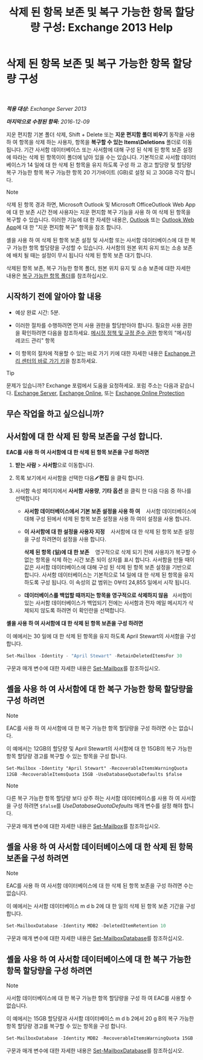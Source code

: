 ﻿---
title: '삭제 된 항목 보존 및 복구 가능한 항목 할당량 구성: Exchange 2013 Help'
TOCTitle: 삭제 된 항목 보존 및 복구 가능한 항목 할당량 구성
ms:assetid: de7d667a-1c93-4364-a4f9-2aa5e3678b12
ms:mtpsurl: https://technet.microsoft.com/ko-kr/library/Ee364752(v=EXCHG.150)
ms:contentKeyID: 50556096
ms.date: 05/22/2018
mtps_version: v=EXCHG.150
ms.translationtype: MT
---

# 삭제 된 항목 보존 및 복구 가능한 항목 할당량 구성

 

_**적용 대상:** Exchange Server 2013_

_**마지막으로 수정된 항목:** 2016-12-09_

지운 편지함 기본 폴더 삭제, Shift + Delete 또는 **지운 편지함 폴더 비우기** 동작을 사용 하 여 항목을 삭제 하는 사용자, 항목을 **복구할 수 있는 Items\\Deletions** 폴더로 이동 됩니다. 기간 사서함 데이터베이스 또는 사서함에 대해 구성 된 삭제 된 항목 보존 설정에 따라는 삭제 된 항목이이 폴더에 남아 있을 수는 있습니다. 기본적으로 사서함 데이터베이스가 14 일에 대 한 삭제 된 항목을 유지 하도록 구성 하 고 경고 할당량 및 할당량 복구 가능한 항목 복구 가능한 항목 20 기가바이트 (GB)로 설정 되 고 30GB 각각 합니다.


> [!NOTE]
> 삭제 된 항목 경과 하면, Microsoft Outlook 및 Microsoft OfficeOutlook Web App 에 대 한 보존 시간 전에 사용자는 지운 편지함 복구 기능을 사용 하 여 삭제 된 항목을 복구할 수 있습니다. 이러한 기능에 대 한 자세한 내용은, <A href="https://go.microsoft.com/fwlink/p/?linkid=198206">Outlook</A> 또는 <A href="https://go.microsoft.com/fwlink/p/?linkid=198207">Outlook Web App</A>에 대 한 "지운 편지함 복구" 항목을 참조 합니다.



셸을 사용 하 여 삭제 된 항목 보존 설정 및 사서함 또는 사서함 데이터베이스에 대 한 복구 가능한 항목 할당량을 구성할 수 있습니다. 사서함의 원본 위치 유지 또는 소송 보존에 배치 될 때는 설정이 무시 됩니다 삭제 된 항목 보존 대기 합니다.

삭제된 항목 보존, 복구 가능한 항목 폴더, 원본 위치 유지 및 소송 보존에 대한 자세한 내용은 [복구 가능한 항목 폴더](recoverable-items-folder-exchange-2013-help.md)를 참조하십시오.

## 시작하기 전에 알아야 할 내용

  - 예상 완료 시간: 5분.

  - 이러한 절차를 수행하려면 먼저 사용 권한을 할당받아야 합니다. 필요한 사용 권한을 확인하려면 다음을 참조하세요. [메시징 정책 및 규정 준수 권한](messaging-policy-and-compliance-permissions-exchange-2013-help.md) 항목의 "메시징 레코드 관리" 항목

  - 이 항목의 절차에 적용할 수 있는 바로 가기 키에 대한 자세한 내용은 [Exchange 관리 센터의 바로 가기 키](keyboard-shortcuts-in-the-exchange-admin-center-exchange-online-protection-help.md)을 참조하세요.


> [!TIP]
> 문제가 있습니까? Exchange 포럼에서 도움을 요청하세요. 포럼 주소는 다음과 같습니다. <A href="https://go.microsoft.com/fwlink/p/?linkid=60612">Exchange Server</A>, <A href="https://go.microsoft.com/fwlink/p/?linkid=267542">Exchange Online</A>, 또는 <A href="https://go.microsoft.com/fwlink/p/?linkid=285351">Exchange Online Protection</A>



## 무슨 작업을 하고 싶으십니까?

## 사서함에 대 한 삭제 된 항목 보존을 구성 합니다.

**EAC를 사용 하 여 사서함에 대 한 삭제 된 항목 보존을 구성 하려면**

1.  **받는 사람** \> **사서함**으로 이동합니다.

2.  목록 보기에서 사서함을 선택한 다음![편집 아이콘](images/JJ218640.6f53ccb2-1f13-4c02-bea0-30690e6ea71d(EXCHG.150).gif "편집 아이콘")**편집** 을 클릭 합니다.

3.  사서함 속성 페이지에서 **사서함 사용량**, **기타 옵션** 을 클릭 한 다음 다음 중 하나를 선택합니다
    
      - **사서함 데이터베이스에서 기본 보존 설정을 사용 하 여**    사서함 데이터베이스에 대해 구성 된에서 삭제 된 항목 보존 설정을 사용 하 여이 설정을 사용 합니다.
    
      - **이 사서함에 대 한 설정을 사용자 지정**    사서함에 대 한 삭제 된 항목 보존 설정을 구성 하려면이 설정을 사용 합니다.
        
        **삭제 된 항목 (일)에 대 한 보존**    영구적으로 삭제 되기 전에 사용자가 복구할 수 없는 항목을 삭제 하는 시간 보존 되이 상자를 표시 합니다. 사서함을 만들 때이 값은 사서함 데이터베이스에 대해 구성 된 삭제 된 항목 보존 설정을 기반으로 합니다. 사서함 데이터베이스는 기본적으로 14 일에 대 한 삭제 된 항목을 유지 하도록 구성 됩니다. 이 속성의 값 범위는 0부터 24,855 일에서 시작 됩니다.
    
      - **데이터베이스를 백업할 때까지는 항목을 영구적으로 삭제하지 않음**   사서함이 있는 사서함 데이터베이스가 백업되기 전에는 사서함과 전자 메일 메시지가 삭제되지 않도록 하려면 이 확인란을 선택합니다.

**셸을 사용 하 여 사서함에 대 한 삭제 된 항목 보존을 구성 하려면**

이 예에서는 30 일에 대 한 삭제 된 항목을 유지 하도록 April Stewart의 사서함을 구성 합니다.

```powershell
Set-Mailbox -Identity - "April Stewart" -RetainDeletedItemsFor 30
```

구문과 매개 변수에 대한 자세한 내용은 [Set-Mailbox](https://technet.microsoft.com/ko-kr/library/bb123981\(v=exchg.150\))를 참조하십시오.

## 셸을 사용 하 여 사서함에 대 한 복구 가능한 항목 할당량을 구성 하려면


> [!NOTE]
> EAC를 사용 하 여 사서함에 대 한 복구 가능한 항목 할당량을 구성 하려면 수는 없습니다.



이 예에서는 12GB의 할당량 및 April Stewart의 사서함에 대 한 15GB의 복구 가능한 항목 할당량 경고를 복구할 수 있는 항목을 구성 합니다.

    Set-Mailbox -Identity "April Stewart" -RecoverableItemsWarningQuota 12GB -RecoverableItemsQuota 15GB -UseDatabaseQuotaDefaults $false


> [!NOTE]
> 다른 복구 가능한 항목 할당량 보다 상주 하는 사서함 데이터베이스를 사용 하 여 사서함을 구성 하려면 <CODE>$false</CODE>를 <EM>UseDatabaseQuotaDefaults</EM> 매개 변수를 설정 해야 합니다.



구문과 매개 변수에 대한 자세한 내용은 [Set-Mailbox](https://technet.microsoft.com/ko-kr/library/bb123981\(v=exchg.150\))를 참조하십시오.

## 셸을 사용 하 여 사서함 데이터베이스에 대 한 삭제 된 항목 보존을 구성 하려면


> [!NOTE]
> EAC를 사용 하 여 사서함 데이터베이스에 대 한 삭제 된 항목 보존을 구성 하려면 수는 없습니다.



이 예에서는 사서함 데이터베이스 m d b 2에 대 한 일의 삭제 된 항목 보존 기간을 구성 합니다.

```powershell
Set-MailboxDatabase -Identity MDB2 -DeletedItemRetention 10
```

구문과 매개 변수에 대한 자세한 내용은 [Set-MailboxDatabase](https://technet.microsoft.com/ko-kr/library/bb123971\(v=exchg.150\))를 참조하십시오.

## 셸을 사용 하 여 사서함 데이터베이스에 대 한 복구 가능한 항목 할당량을 구성 하려면


> [!NOTE]
> 사서함 데이터베이스에 대 한 복구 가능한 항목 할당량을 구성 하 여 EAC를 사용할 수 없습니다.



이 예에서는 15GB 할당량과 사서함 데이터베이스 m d b 2에서 20 g B의 복구 가능한 항목 할당량 경고를 복구할 수 있는 항목을 구성 합니다.

```powershell
Set-MailboxDatabase -Identity MDB2 -RecoverableItemsWarningQuota 15GB -RecoverableItemsQuota 20GB
```

구문과 매개 변수에 대한 자세한 내용은 [Set-MailboxDatabase](https://technet.microsoft.com/ko-kr/library/bb123971\(v=exchg.150\))를 참조하십시오.

